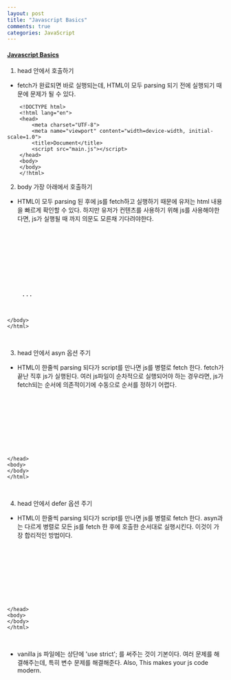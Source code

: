 ```yaml
---
layout: post
title: "Javascript Basics"
comments: true
categories: JavaScript
---
```


#### <u><b> Javascript Basics </b></u>

1. head 안에서 호출하기
- fetch가 완료되면 바로 실행되는데, HTML이 모두 parsing 되기 전에 실행되기 때문에 문제가 될 수 있다.

~~~
    <!DOCTYPE html>
    <!html lang="en">
    <head>
        <meta charset="UTF-8">
        <meta name="viewport" content="width=device-width, initial-scale=1.0">
        <title>Document</title>
        <script src="main.js"></script>
    </head>
    <body>
    </body>
    </!html>
~~~

2. body 가장 아래에서 호출하기
- HTML이 모두 parsing 된 후에 js를 fetch하고 실행하기 때문에 유저는 html 내용을 빠르게 확인할 수 있다. 하지만 유저가 컨텐츠를 사용하기 위해 js를 사용해야한다면, js가 실행될 때 까지 의문도 모른채 기다려야한다. 
<pre>
    <!DOCTYPE html>
    <html lang="en">
    <head>
        <meta charset="UTF-8">
        <meta name="viewport" content="width=device-width, initial-scale=1.0">
        <title>Document</title>
        
    </head>
    <body>
    ...
    <script src="main.js"></script>
    </body>
    </html>
</pre>

3. head 안에서 asyn 옵션 주기
- HTML이 한줄씩 parsing 되다가 script를 만나면 js를 병렬로 fetch 한다. fetch가 끝난 직후 js가 실행된다. 여러 js파일이 순차적으로 실행되어야 하는 경우라면, js가 fetch되는 순서에 의존적이기에 수동으로 순서를 정하기 어렵다.
<pre>
    <!DOCTYPE html>
    <html lang="en">
    <head>
        <meta charset="UTF-8">
        <meta name="viewport" content="width=device-width, initial-scale=1.0">
        <title>Document</title>
        <script asyn src="main.js"></script>
    </head>
    <body>
    </body>
    </html>
</pre>

4. head 안에서 defer 옵션 주기
- HTML이 한줄씩 parsing 되다가 script를 만나면 js를 병렬로 fetch 한다. asyn과는 다르게 병렬로 모든 js를 fetch 한 후에 호출한 순서대로 실행시킨다. 이것이 가장 합리적인 방법이다.
<pre>
    <!DOCTYPE html>
    <html lang="en">
    <head>
        <meta charset="UTF-8">
        <meta name="viewport" content="width=device-width, initial-scale=1.0">
        <title>Document</title>
        <script defer src="main.js"></script>
    </head>
    <body>
    </body>
    </html>
</pre>

* vanilla js 파일에는 상단에 'use strict'; 를 써주는 것이 기본이다. 여러 문제를 해결해주는데, 특히 변수 문제를 해결해준다. Also, This makes your js code modern.